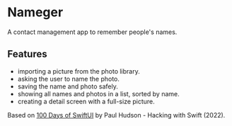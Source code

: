 # Nameger

A contact management app to remember people's names.

<!-- <p align="center">
    <img src="screenshot.png" style="width:528px;max-width:100%;">
</p> -->

## Features

- importing a picture from the photo library.
- asking the user to name the photo.
- saving the name and photo safely.
- showing all names and photos in a list, sorted by name.
- creating a detail screen with a full-size picture.

Based on [100 Days of SwiftUI](https://www.hackingwithswift.com/100/swiftui) by Paul Hudson - Hacking with Swift (2022).
